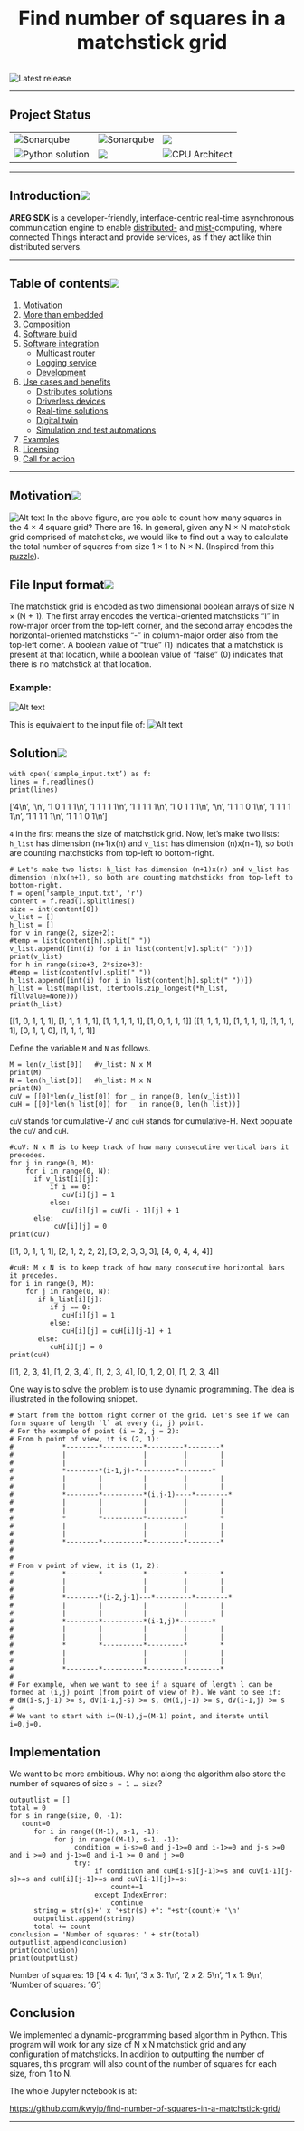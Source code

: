 <h1 align="center" style="display: block; font-size: 2.5em; font-weight: bold; margin-block-start: 1em; margin-block-end: 1em;">
  <br><br><strong>Find number of squares in a matchstick grid
</strong>
</h1>

![Latest release](https://img.shields.io/github/v/release/aregtech/areg-sdk?label=%20%F0%9F%93%A3%20Latest%20release&style=flat&logoColor=b0c0c0&labelColor=363D44)

---

<!-- markdownlint-disable -->
## Project Status 
<table class="no-border">
  <tr>
    <!--<td><img src="https://github.com/aregtech/areg-sdk/actions/workflows/c-cpp.yml/badge.svg" alt="C++ compiltation"/></td>-->
    <td><img src="https://img.shields.io/badge/LeetCode-000000?style=for-the-badge&logo=LeetCode&logoColor=#d16c06" alt="Sonarqube"/></td>
    <td><img src="https://img.shields.io/badge/Codeforces-445f9d?style=for-the-badge&logo=Codeforces&logoColor=white" alt="Sonarqube"/></td>
    <td><img src="https://github.com/aregtech/areg-sdk/actions/workflows/codeql-analysis.yml/badge.svg" atl="CodeQL"/></td>
  </tr>
  <tr>
    <td><img src="https://img.shields.io/badge/Solution-Python-blue.svg?style=flat&logo=Python&logoColor=b0c0c0&labelColor=363D44" alt="Python solution"/></td>
    <td><img src="https://img.shields.io/badge/Environment-Jupyter%20notebook-orange"/></td>
    <td><img src="https://img.shields.io/badge/CPU-x86%20%7C%20x86__64%20%7C%20arm%20%7C%20aarch64-blue?style=flat&logo=amd&logoColor=b0c0c0&labelColor=363D44" alt="CPU Architect"/></td>
  </tr>
</table>

---

## Introduction[![](./docs/img/pin.svg)](#introduction)

**AREG SDK** is a developer-friendly, interface-centric real-time asynchronous communication engine to enable [distributed-](https://en.wikipedia.org/wiki/Distributed_computing) and [mist-](https://csrc.nist.gov/publications/detail/sp/500-325/final)computing, where connected Things interact and provide services, as if they act like thin distributed servers.


---

## Table of contents[![](./docs/img/pin.svg)](#table-of-contents)
1. [Motivation](#motivation)
2. [More than embedded](#more-than-embedded)
3. [Composition](#composition)
4. [Software build](#software-build)
5. [Software integration](#software-integration)
   - [Multicast router](#mulitcast-router)
   - [Logging service](#logging-service)
   - [Development](#development)
6. [Use cases and benefits](#use-cases-and-benefits)
   - [Distributes solutions](#distributed-solution)
   - [Driverless devices](#driverless-devices)
   - [Real-time solutions](#real-time-solutions)
   - [Digital twin](#digital-twin)
   - [Simulation and test automations](#simulation-and-test-automations)
7. [Examples](#examples)
8. [Licensing](#licensing)
9. [Call for action](#call-for-action)

---

## Motivation[![](./docs/img/pin.svg)](#motivation)

![Alt text](https://github.com/kwyip/find-number-of-squares-in-a-matchstick-grid/blob/main/screenshot_1.png) 
In the above figure, are you able to count how many squares in the 4 × 4 square grid? There are 16. In general, given any N × N matchstick grid comprised of matchsticks, we would like to find out a way to calculate the total number of squares from size 1 × 1 to N × N. (Inspired from this [puzzle](https://matchstickpuzzles.blogspot.com/2011/06/55-4x4-square-how-many-squares.html)).

## File Input format[![](./docs/img/pin.svg)](#FileInputformat)
The matchstick grid is encoded as two dimensional boolean arrays of size N × (N + 1).
The first array encodes the vertical-oriented matchsticks “I” in row-major order from the top-left corner, and the second array encodes the horizontal-oriented matchsticks “-” in column-major order also from the top-left corner.
A boolean value of “true” (1) indicates that a matchstick is present at that location, while a
boolean value of “false” (0) indicates that there is no matchstick at that location.

### Example:
![Alt text](https://github.com/kwyip/find-number-of-squares-in-a-matchstick-grid/blob/main/screenshot_3.png) 

This is equivalent to the input file of:
![Alt text](https://github.com/kwyip/find-number-of-squares-in-a-matchstick-grid/blob/main/screenshot_4.png) 


## Solution[![](./docs/img/pin.svg)](#Solution)
```
with open(‘sample_input.txt’) as f:
lines = f.readlines()
print(lines)
```

[‘4\n’, ‘\n’, ‘1 0 1 1 1\n’, ‘1 1 1 1 1\n’, ‘1 1 1 1 1\n’, ‘1 0 1 1 1\n’, ‘\n’, ‘1 1 1 0 1\n’, ‘1 1 1 1 1\n’, ‘1 1 1 1 1\n’, ‘1 1 1 0 1\n’]

`4` in the first means the size of matchstick grid. Now, let’s make two lists: `h_list` has dimension (n+1)x(n) and `v_list` has dimension (n)x(n+1), so both are counting matchsticks from top-left to bottom-right.

```
# Let's make two lists: h_list has dimension (n+1)x(n) and v_list has dimension (n)x(n+1), so both are counting matchsticks from top-left to bottom-right.
f = open('sample_input.txt', 'r')
content = f.read().splitlines()
size = int(content[0])
v_list = []
h_list = []
for v in range(2, size+2):
#temp = list(content[h].split(" "))
v_list.append([int(i) for i in list(content[v].split(" "))])
print(v_list)
for h in range(size+3, 2*size+3):
#temp = list(content[v].split(" "))
h_list.append([int(i) for i in list(content[h].split(" "))])
h_list = list(map(list, itertools.zip_longest(*h_list, fillvalue=None)))
print(h_list)
```
[[1, 0, 1, 1, 1], [1, 1, 1, 1, 1], [1, 1, 1, 1, 1], [1, 0, 1, 1, 1]] [[1, 1, 1, 1], [1, 1, 1, 1], [1, 1, 1, 1], [0, 1, 1, 0], [1, 1, 1, 1]]

Define the variable `M` and `N` as follows.

```
M = len(v_list[0])   #v_list: N x M
print(M)
N = len(h_list[0])   #h_list: M x N
print(N)
cuV = [[0]*len(v_list[0]) for _ in range(0, len(v_list))]
cuH = [[0]*len(h_list[0]) for _ in range(0, len(h_list))]
```

`cuV` stands for cumulative-V and `cuH` stands for cumulative-H. Next populate the `cuV` and `cuH`.


```
#cuV: N x M is to keep track of how many consecutive vertical bars it precedes.
for j in range(0, M):
    for i in range(0, N):
      if v_list[i][j]:
          if i == 0:
             cuV[i][j] = 1
          else:
             cuV[i][j] = cuV[i - 1][j] + 1
      else:
           cuV[i][j] = 0
print(cuV)
```

[[1, 0, 1, 1, 1], [2, 1, 2, 2, 2], [3, 2, 3, 3, 3], [4, 0, 4, 4, 4]]

```
#cuH: M x N is to keep track of how many consecutive horizontal bars it precedes.
for i in range(0, M):
    for j in range(0, N):
       if h_list[i][j]:
          if j == 0:
             cuH[i][j] = 1
          else:
             cuH[i][j] = cuH[i][j-1] + 1
       else:
          cuH[i][j] = 0
print(cuH)
```
[[1, 2, 3, 4], [1, 2, 3, 4], [1, 2, 3, 4], [0, 1, 2, 0], [1, 2, 3, 4]]

One way is to solve the problem is to use dynamic programming. The idea is illustrated in the following snippet.

```
# Start from the bottom right corner of the grid. Let's see if we can form square of length `l` at every (i, j) point.
# For the example of point (i = 2, j = 2):
# From h point of view, it is (2, 1):
#            *--------*----------*---------*--------*
#            |                   |         |        |
#            |                   |         |        |
#            *--------*(i-1,j)-*---------*--------*
#            |        |          |         |        |
#            |        |          |         |        |
#            *--------*----------*(i,j-1)----*--------*
#            |        |          |         |        |
#            |        |          |         |        |
#            *        *----------*---------*        *
#            |                   |         |        |
#            |                   |         |        |
#            *--------*----------*---------*--------*
#
#
# From v point of view, it is (1, 2):
#            *--------*----------*---------*--------*
#            |                   |         |        |
#            |                   |         |        |
#            *--------*(i-2,j-1)---*---------*--------*
#            |        |          |         |        |
#            |        |          |         |        |
#            *--------*----------*(i-1,j)*--------*
#            |        |          |         |        |
#            |        |          |         |        |
#            *        *----------*---------*        *
#            |                   |         |        |
#            |                   |         |        |
#            *--------*----------*---------*--------*
#
# For example, when we want to see if a square of length l can be formed at (i,j) point (from point of view of h). We want to see if:
# dH(i-s,j-1) >= s, dV(i-1,j-s) >= s, dH(i,j-1) >= s, dV(i-1,j) >= s
#
# We want to start with i=(N-1),j=(M-1) point, and iterate until i=0,j=0.
```

## Implementation
We want to be more ambitious. Why not along the algorithm also store the number of squares of size `s = 1 … size`?

```
outputlist = []
total = 0
for s in range(size, 0, -1):
   count=0
      for i in range((M-1), s-1, -1):
           for j in range((M-1), s-1, -1):
                condition = i-s>=0 and j-1>=0 and i-1>=0 and j-s >=0 and i >=0 and j-1>=0 and i-1 >= 0 and j >=0
                try:
                     if condition and cuH[i-s][j-1]>=s and cuV[i-1][j-s]>=s and cuH[i][j-1]>=s and cuV[i-1][j]>=s:
                         count+=1
                     except IndexError:
                         continue
      string = str(s)+' x '+str(s) +": "+str(count)+ '\n'
      outputlist.append(string)
      total += count
conclusion = 'Number of squares: ' + str(total)
outputlist.append(conclusion)
print(conclusion)
print(outputlist)
```
Number of squares: 16
[‘4 x 4: 1\n’, ‘3 x 3: 1\n’, ‘2 x 2: 5\n’, ‘1 x 1: 9\n’, ‘Number of squares: 16’]


## Conclusion

We implemented a dynamic-programming based algorithm in Python. This program will work for any size of N x N matchstick grid and any configuration of matchsticks. In addition to outputting the number of squares, this program will also count of the number of squares for each size, from 1 to N.

The whole Jupyter notebook is at:

https://github.com/kwyip/find-number-of-squares-in-a-matchstick-grid/


---
